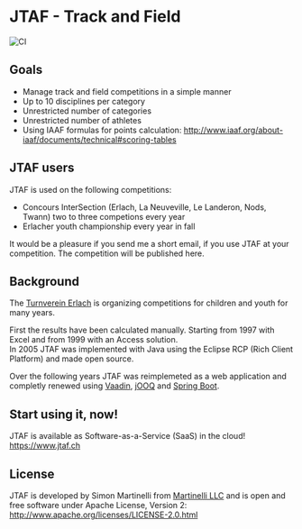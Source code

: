 # JTAF - Track and Field

![CI](https://github.com/martinellich/jtaf4/actions/workflows/ci.yml/badge.svg)

## Goals

- Manage track and field competitions in a simple manner
- Up to 10 disciplines per category
- Unrestricted number of categories
- Unrestricted number of athletes
- Using IAAF formulas for points calculation: http://www.iaaf.org/about-iaaf/documents/technical#scoring-tables

## JTAF users

JTAF is used on the following competitions:

- Concours InterSection (Erlach, La Neuveville, Le Landeron, Nods, Twann) two to three competions every year
- Erlacher youth championship every year in fall

It would be a pleasure if you send me a short email, if you use JTAF at your competition. The competition will be published here.

## Background

The [Turnverein Erlach](https://tverlach.ch) is organizing competitions for children and youth for many years.

First the results have been calculated manually. Starting from 1997 with Excel and from 1999 with an Access solution.<br>
In 2005 JTAF was implemented with Java using the Eclipse RCP (Rich Client Platform) and made open source.

Over the following years JTAF was reimplemeted as a web application and completly renewed using [Vaadin](https://www.vaadin.com),
[jOOQ](https://www.jooq.org) and [Spring Boot](https://spring.io/projects/spring-boot).

## Start using it, now!

JTAF is available as Software-as-a-Service (SaaS) in the cloud! https://www.jtaf.ch

## License

JTAF is developed by Simon Martinelli from [Martinelli LLC](https://martinelli.ch) and is open and free software under Apache
License, Version 2: http://www.apache.org/licenses/LICENSE-2.0.html
